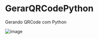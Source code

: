 # GerarQRCodePython
 Gerando QRCode com Python
 
 ![image](https://user-images.githubusercontent.com/54333990/126051596-a3cfcd15-a093-4719-b2af-2128a81e1eec.png)

